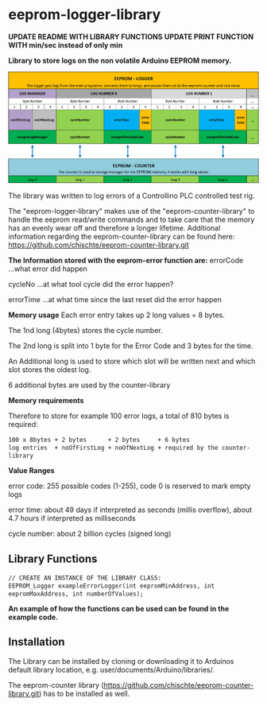 # eeprom-logger-library 

**UPDATE README WITH LIBRARY FUNCTIONS**
**UPDATE PRINT FUNCTION WITH min/sec instead of only min**

**Library to store logs on the non volatile Arduino EEPROM memory.**

![alt text](documents/GraphicalOverview.jpg)

The library was written to log errors of a Controllino PLC controlled test rig.

The "eeprom-logger-library" makes use of the "eeprom-counter-library" to handle the eeprom read/write commands and to take care that the memory has an evenly wear off and therefore a longer lifetime.
Additional information regarding the eeprom-counter-library can be found here:
https://github.com/chischte/eeprom-counter-library.git

**The Information stored with the eeprom-error function are:** 
errorCode  ...what error did happen
 
cycleNo    ...at what tool cycle did the error happen? 

errorTime  ...at what time since the last reset did the error happen 
 
**Memory usage** 
Each error entry takes up 2 long values = 8 bytes. 
 
The 1nd long (4bytes) stores the cycle number. 

The 2nd long is split into 1 byte for the Error Code and 3 bytes for the time.

An Additional long is used to store which slot will be written next and which slot stores the oldest log. 

6 additional bytes are used by the counter-library

**Memory requirements**

Therefore to store for example 100 error logs, a total of 810 bytes is required: 

	100 x 8bytes + 2 bytes      + 2 bytes     + 6 bytes 
	log entries  + noOfFirstLog + noOfNextLog + required by the counter-library
	
**Value Ranges** 

error code:   255 possible codes (1-255), code 0 is reserved to mark empty logs

error time:   about 49 days if interpreted as seconds (millis overflow), about 4.7 hours if interpreted as milliseconds 

cycle number: about 2 billion cycles (signed long) 
 

Library Functions
-----------------

	// CREATE AN INSTANCE OF THE LIBRARY CLASS:
	EEPROM_Logger exampleErrorLogger(int eepromMinAddress, int eepromMaxAddress, int numberOfValues); 

 **An example of how the functions can be used can be found in the example code.**	
  

Installation
------------
The Library can be installed by cloning or downloading it to Arduinos default library location, e.g. user/documents/Arduino/libraries/.

The eeprom-counter library (https://github.com/chischte/eeprom-counter-library.git) has to be installed as well.
